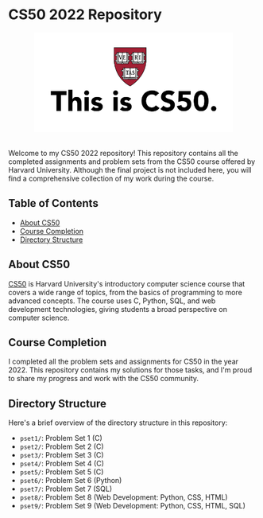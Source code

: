 # CS50 2022 Repository

<div align="center">
  <img src="cs50.png" width="400" alt="CS50 Logo"/>
</div>

<br>

Welcome to my CS50 2022 repository! This repository contains all the completed assignments and problem sets from the CS50 course offered by Harvard University. Although the final project is not included here, you will find a comprehensive collection of my work during the course.

## Table of Contents

- [About CS50](#about-cs50)
- [Course Completion](#course-completion)
- [Directory Structure](#directory-structure)

## About CS50

[CS50](https://cs50.harvard.edu/) is Harvard University's introductory computer science course that covers a wide range of topics, from the basics of programming to more advanced concepts. The course uses C, Python, SQL, and web development technologies, giving students a broad perspective on computer science.

## Course Completion

I completed all the problem sets and assignments for CS50 in the year 2022. This repository contains my solutions for those tasks, and I'm proud to share my progress and work with the CS50 community.

## Directory Structure

Here's a brief overview of the directory structure in this repository:

- `pset1/`: Problem Set 1 (C)
- `pset2/`: Problem Set 2 (C)
- `pset3/`: Problem Set 3 (C)
- `pset4/`: Problem Set 4 (C)
- `pset5/`: Problem Set 5 (C)
- `pset6/`: Problem Set 6 (Python)
- `pset7/`: Problem Set 7 (SQL)
- `pset8/`: Problem Set 8 (Web Development: Python, CSS, HTML)
- `pset9/`: Problem Set 9 (Web Development: Python, CSS, HTML, SQL)

